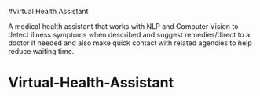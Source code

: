 #Virtual Health Assistant

A medical health assistant that works with NLP and Computer Vision to detect illness symptoms when described and suggest remedies/direct to a doctor if needed and also make quick contact with related agencies to help reduce waiting time.

# Virtual-Health-Assistant
